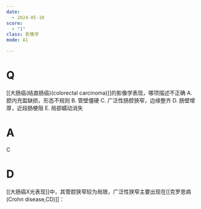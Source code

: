 ```yaml
---
date:
  - 2024-05-10
score:
  - "1"
class: 影像学
mode: A1

---
```

# Q
[[大肠癌(结直肠癌)(colorectal carcinoma)]]的影像学表现，哪项描述不正确
A. 腔内充盈缺损，形态不规则 
B. 管壁僵硬
C. 广泛性肠腔狭窄，边缘整齐 
D. 肠壁增厚，近段肠梗阻
E. 局部蠕动消失

# A

C


# D


[[大肠癌X光表现]]中，其管腔狭窄较为局限，广泛性狭窄主要出现在[[克罗恩病(Crohn disease,CD)]]：
